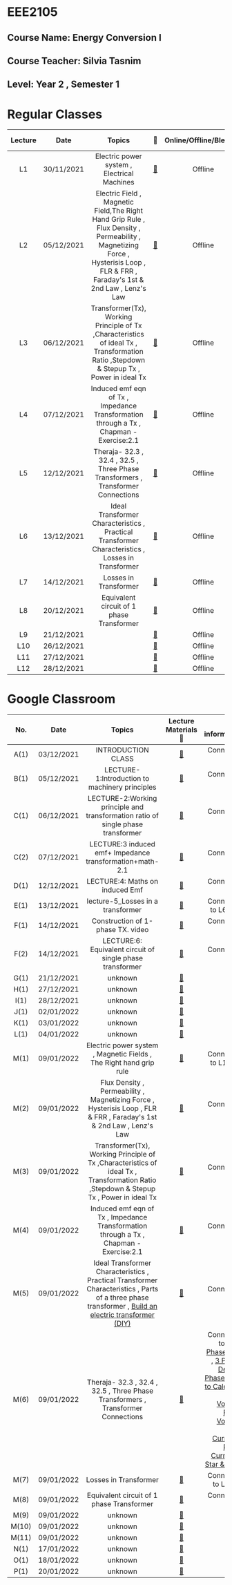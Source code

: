 # **EEE2105** 
## Course Name: Energy Conversion I
## Course Teacher: **Silvia Tasnim**
## Level: Year 2 , Semester 1


# **Regular Classes** 
|Lecture|Date|Topics|:link:|Online/Offline/Blended|Extra information|
|:-----:|:------:|:-----:|:-----:|:-----:|-----:|
|L1|30/11/2021|Electric power system , Electrical Machines |[:notebook_with_decorative_cover:](https://www.protectedtext.com/eee2105)|Offline|Connected to A1 & M1|
|L2|05/12/2021|Electric Field , Magnetic Field,The Right Hand Grip Rule ,  Flux Density , Permeability , Magnetizing Force , Hysterisis Loop , FLR & FRR , Faraday's 1st & 2nd Law , Lenz's Law |[:notebook_with_decorative_cover:](https://www.protectedtext.com/eee2105)|Offline|Connected to B1 & M2|
|L3|06/12/2021|Transformer(Tx), Working Principle of Tx ,Characteristics of ideal Tx , Transformation Ratio ,Stepdown & Stepup Tx ,  Power in ideal Tx |[:notebook_with_decorative_cover:](https://www.protectedtext.com/eee2105)|Offline|Connected to C1 & M3|
|L4|07/12/2021|Induced emf eqn of Tx , Impedance Transformation through a Tx , Chapman - Exercise:2.1|[:notebook_with_decorative_cover:](https://www.protectedtext.com/eee2105)|Offline|Connected to C2 & M4|
|L5|12/12/2021|Theraja- 32.3 , 32.4 , 32.5  ,  Three Phase Transformers , Transformer Connections |[:notebook_with_decorative_cover:](https://www.protectedtext.com/eee2105)|Offline|Connected to D1 & M6|
|L6|13/12/2021|Ideal Transformer Characteristics , Practical Transformer Characteristics , Losses in Transformer|[:notebook_with_decorative_cover:](https://www.protectedtext.com/eee2105)|Offline|Connected to M5 , M7 & E1|
|L7|14/12/2021|Losses in Transformer|[:notebook_with_decorative_cover:](https://www.protectedtext.com/eee2105)|Offline|Connected to M7 & E1|
|L8|20/12/2021|Equivalent circuit of 1 phase Transformer |[:notebook_with_decorative_cover:](https://www.protectedtext.com/eee2105)|Offline|Connected to M8|
|L9|21/12/2021||[:notebook_with_decorative_cover:](https://www.protectedtext.com/eee2105)|Offline||
|L10|26/12/2021||[:notebook_with_decorative_cover:](https://www.protectedtext.com/eee2105)|Offline||
|L11|27/12/2021||[:notebook_with_decorative_cover:](https://www.protectedtext.com/eee2105)|Offline||
|L12|28/12/2021||[:notebook_with_decorative_cover:](https://www.protectedtext.com/eee2105)|Offline||








# **Google Classroom** 
|No.|Date|Topics|Lecture Materials :link:|Extra information|
|:-----:|:------:|:-----:|:-----:|-----:|
|A(1)|03/12/2021|INTRODUCTION CLASS|[:blue_book:](https://www.protectedtext.com/eee2105)|Connected to L1|
|B(1)|05/12/2021|LECTURE-1:Introduction to machinery principles |[:closed_book:](https://www.protectedtext.com/eee2105)|Connected to L2|
|C(1)|06/12/2021|LECTURE-2:Working principle and transformation ratio of single phase transformer|[:orange_book:](https://www.protectedtext.com/eee2105)|Connected to L3|
|C(2)|07/12/2021|LECTURE:3 induced emf+ Impedance transformation+math-2.1|[:orange_book:](https://www.protectedtext.com/eee2105)|Connected to L4|
|D(1)|12/12/2021|LECTURE:4: Maths on induced Emf|[:green_book:](https://www.protectedtext.com/eee2105)|Connected to L5|
|E(1)|13/12/2021|lecture-5_Losses in a transformer|[:notebook:](https://www.protectedtext.com/eee2105)|Connected to L6 & L7|
|F(1)|14/12/2021|Construction of 1-phase TX. video|[:ledger:](https://www.protectedtext.com/eee2105)|Connected to L6|
|F(2)|14/12/2021|LECTURE:6: Equivalent circuit of single phase transformer|[:ledger:](https://www.protectedtext.com/eee2105)|Connected to L8|
|G(1)|21/12/2021|unknown|[:blue_book:](https://www.protectedtext.com/eee2105)||
|H(1)|27/12/2021|unknown|[:closed_book:](https://www.protectedtext.com/eee2105)||
|I(1)|28/12/2021|unknown|[:orange_book:](https://www.protectedtext.com/eee2105)||
|J(1)|02/01/2022|unknown|[:green_book:](https://www.protectedtext.com/eee2105)||
|K(1)|03/01/2022|unknown|[:notebook:](https://www.protectedtext.com/eee2105)||
|L(1)|04/01/2022|unknown|[:ledger:](https://www.protectedtext.com/eee2105)||
|M(1)|09/01/2022|Electric power system , Magnetic Fields , The Right hand grip rule|[:blue_book:](https://www.protectedtext.com/eee2105)|Connected to L1 & L2|
|M(2)|09/01/2022|Flux Density , Permeability , Magnetizing Force , Hysterisis Loop , FLR & FRR , Faraday's 1st & 2nd Law , Lenz's Law |[:blue_book:](https://www.protectedtext.com/eee2105)|Connected to L2|
|M(3)|09/01/2022|Transformer(Tx), Working Principle of Tx ,Characteristics of ideal Tx , Transformation Ratio ,Stepdown & Stepup Tx ,  Power in ideal Tx|[:blue_book:](https://www.protectedtext.com/eee2105)|Connected to L3|
|M(4)|09/01/2022|Induced emf eqn of Tx , Impedance Transformation through a Tx , Chapman - Exercise:2.1|[:blue_book:](https://www.protectedtext.com/eee2105)|Connected to L4|
|M(5)|09/01/2022|Ideal Transformer Characteristics , Practical Transformer Characteristics  , Parts of a three phase transformer , [Build an electric transformer (DIY)](https://www.youtube.com/watch?v=s6NyTprQCBI)|[:blue_book:](https://www.protectedtext.com/eee2105)|Connected to L6|
|M(6)|09/01/2022|Theraja- 32.3 , 32.4 , 32.5  ,  Three Phase Transformers , Transformer Connections |[:blue_book:](https://www.protectedtext.com/eee2105)|Connected to L5, [3 Phase: Star](https://youtu.be/rB1NafJ6XPk) , [3 Phase: Delta](https://youtu.be/7slCHGpfHtg), [3 Phase: How to Calculate Line Voltage, Phase Voltage, Line Current & Phase Current in Star & Delta](https://youtu.be/ky7cs1NYvCI) |
|M(7)|09/01/2022|Losses in Transformer|[:blue_book:](https://www.protectedtext.com/eee2105)|Connected to L6 , L7|
|M(8)|09/01/2022|Equivalent circuit of 1 phase Transformer|[:blue_book:](https://www.protectedtext.com/eee2105)|Connected to L8|
|M(9)|09/01/2022|unknown|[:blue_book:](https://www.protectedtext.com/eee2105)||
|M(10)|09/01/2022|unknown|[:blue_book:](https://www.protectedtext.com/eee2105)||
|M(11)|09/01/2022|unknown|[:blue_book:](https://www.protectedtext.com/eee2105)||
|N(1)|17/01/2022|unknown|[:closed_book:](https://www.protectedtext.com/eee2105)||
|O(1)|18/01/2022|unknown|[:orange_book:](https://www.protectedtext.com/eee2105)||
|P(1)|20/01/2022|unknown|[:green_book:](https://www.protectedtext.com/eee2105)||


